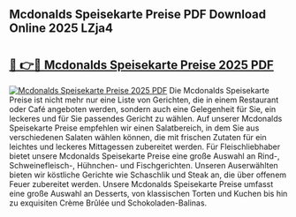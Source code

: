 ## Mcdonalds Speisekarte Preise PDF Download Online 2025 LZja4

# <h2><a href="http://gcbmr0.nevu.top/?p=Mcdonalds+Speisekarte+Preise">🔗 👉🔴 Mcdonalds Speisekarte Preise 2025 PDF</a></h2>

[![Mcdonalds Speisekarte Preise 2025 PDF](https://i.imgur.com/dBaPXMq.png)](http://gcbmr0.nevu.top/?p=Mcdonalds+Speisekarte+Preise)
Die Mcdonalds Speisekarte Preise ist nicht mehr nur eine Liste von Gerichten, die in einem Restaurant oder Café angeboten werden, sondern auch eine Gelegenheit für Sie, ein leckeres und für Sie passendes Gericht zu wählen. Auf unserer Mcdonalds Speisekarte Preise empfehlen wir einen Salatbereich, in dem Sie aus verschiedenen Salaten wählen können, die mit frischen Zutaten für ein leichtes und leckeres Mittagessen zubereitet werden. Für Fleischliebhaber bietet unsere Mcdonalds Speisekarte Preise eine große Auswahl an Rind-, Schweinefleisch-, Hühnchen- und Fischgerichten. Unseren Auserwählten bieten wir köstliche Gerichte wie Schaschlik und Steak an, die über offenem Feuer zubereitet werden. Unsere Mcdonalds Speisekarte Preise umfasst eine große Auswahl an Desserts, von klassischen Torten und Kuchen bis hin zu exquisiten Crème Brûlée und Schokoladen-Balinas.
